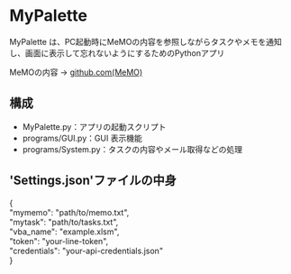 # MyPalette

MyPalette は、PC起動時にMeMOの内容を参照しながらタスクやメモを通知し、画面に表示して忘れないようにするためのPythonアプリ

MeMOの内容 -> [github.com(MeMO)](https://github.com/OJAHU/MeMO)

## 構成
- MyPalette.py：アプリの起動スクリプト
- programs/GUI.py：GUI 表示機能
- programs/System.py：タスクの内容やメール取得などの処理

## 'Settings.json'ファイルの中身
{  
  "mymemo": "path/to/memo.txt",  
  "mytask": "path/to/tasks.txt",  
  "vba_name": "example.xlsm",  
  "token": "your-line-token",  
  "credentials": "your-api-credentials.json"  
}
